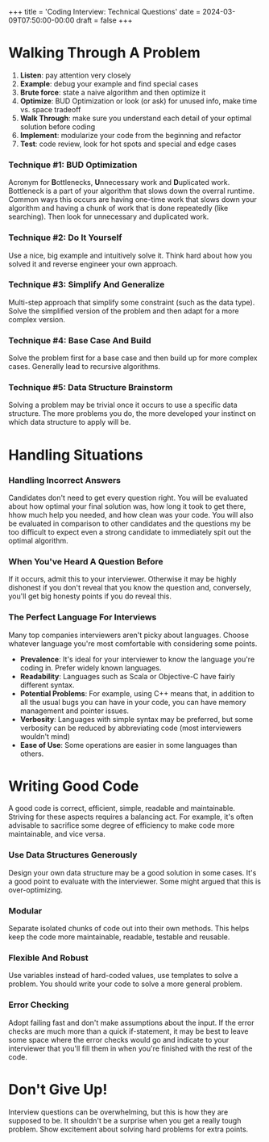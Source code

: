+++
title = 'Coding Interview: Technical Questions'
date = 2024-03-09T07:50:00-00:00
draft = false
+++

# Walking Through A Problem

1. **Listen**: pay attention very closely
2. **Example**: debug your example and find special cases
3. **Brute force**: state a naive algorithm and then optimize it
4. **Optimize**: BUD Optimization or look (or ask) for unused info, make time vs. space tradeoff
5. **Walk Through**: make sure you understand each detail of your optimal solution before coding
6. **Implement**: modularize your code from the beginning and refactor
7. **Test**: code review, look for hot spots and special and edge cases

### Technique #1: BUD Optimization

Acronym for **B**ottlenecks, **U**nnecessary work and **D**uplicated work. Bottleneck is a part of your algorithm that slows down the overral runtime. Common ways this occurs are having one-time work that slows down your algorithm and having a chunk of work that is done repeatedly (like searching). Then look for unnecessary and duplicated work.

### Technique #2: Do It Yourself

Use a nice, big example and intuitively solve it. Think hard about how you solved it and reverse engineer your own approach.

### Technique #3: Simplify And Generalize

Multi-step approach that simplify some constraint (such as the data type). Solve the simplified version of the problem and then adapt for a more complex version.

### Technique #4: Base Case And Build

Solve the problem first for a base case and then build up for more complex cases. Generally lead to recursive algorithms.

### Technique #5: Data Structure Brainstorm

Solving a problem may be trivial once it occurs to use a specific data structure. The more problems you do, the more developed your instinct on which data structure to apply will be.

# Handling Situations

### Handling Incorrect Answers

Candidates don't need to get every question right. You will be evaluated about how optimal your final solution was, how long it took to get there, hhow much help you needed, and how clean was your code. You will also be evaluated in comparison to other candidates and the questions my be too difficult to expect even a strong candidate to immediately spit out the optimal algorithm.

### When You've Heard A Question Before

If it occurs, admit this to your interviewer. Otherwise it may be highly dishonest if you don't reveal that you know the question and, conversely, you'll get big honesty points if you do reveal this.

### The Perfect Language For Interviews

Many top companies interviewers aren't picky about languages. Choose whatever language you're most comfortable with considering some points.

- **Prevalence**: It's ideal for your interviewer to know the language you're coding in. Prefer widely known languages.
- **Readability**: Languages such as Scala or Objective-C have fairly different syntax.
- **Potential Problems**: For example, using C++ means that, in addition to all the usual bugs you can have in your code, you can have memory management and pointer issues.
- **Verbosity**: Languages with simple syntax may be preferred, but some verbosity can be reduced by abbreviating code (most interviewers wouldn't mind)
- **Ease of Use**: Some operations are easier in some languages than others.

# Writing Good Code

A good code is correct, efficient, simple, readable and maintainable. Striving for these aspects requires a balancing act. For example, it's often advisable to sacrifice some degree of efficiency to make code more maintainable, and vice versa.

### Use Data Structures Generously

Design your own data structure may be a good solution in some cases. It's a good point to evaluate with the interviewer. Some might argued that this is over-optimizing.

### Modular

Separate isolated chunks of code out into their own methods. This helps keep the code more maintainable, readable, testable and reusable.

### Flexible And Robust

Use variables instead of hard-coded values, use templates to solve a problem. You should write your code to solve a more general problem.

### Error Checking

Adopt failing fast and don't make assumptions about the input. If the error checks are much more than a quick if-statement, it may be best to leave some space where the error checks would go and indicate to your interviewer that you'll fill them in when you're finished with the rest of the code.

# Don't Give Up!

Interview questions can be overwhelming, but this is how they are supposed to be. It shouldn't be a surprise when you get a really tough problem. Show excitement about solving hard problems for extra points.
